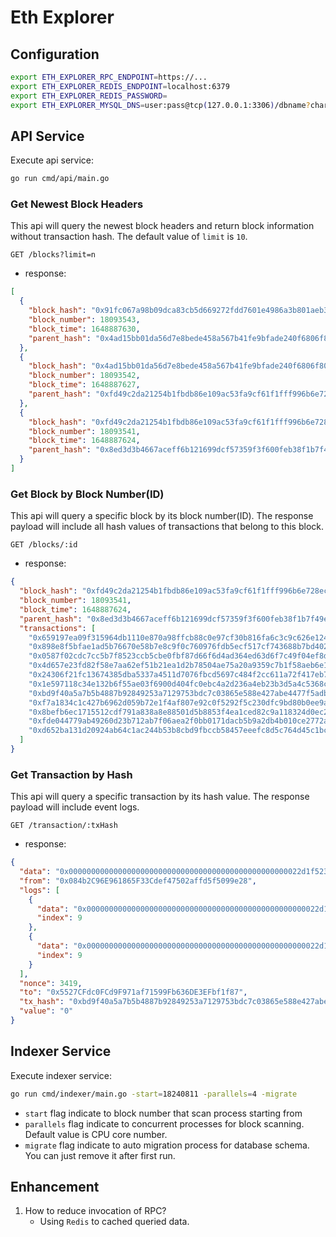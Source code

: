 # Eth Explorer

## Configuration

```bash
export ETH_EXPLORER_RPC_ENDPOINT=https://...
export ETH_EXPLORER_REDIS_ENDPOINT=localhost:6379
export ETH_EXPLORER_REDIS_PASSWORD=
export ETH_EXPLORER_MYSQL_DNS=user:pass@tcp(127.0.0.1:3306)/dbname?charset=utf8mb4&parseTime=True&loc=Local
```

## API Service

Execute api service:

```bash
go run cmd/api/main.go
```

### Get Newest Block Headers

This api will query the newest block headers and return
block information without transaction hash. The default
value of `limit` is `10`.

`GET /blocks?limit=n`

* response:

```json
[
  {
    "block_hash": "0x91fc067a98b09dca83cb5d669272fdd7601e4986a3b801aeb34cca842215d5c8",
    "block_number": 18093543,
    "block_time": 1648887630,
    "parent_hash": "0x4ad15bb01da56d7e8bede458a567b41fe9bfade240f6806f802e92b1446c70c6"
  },
  {
    "block_hash": "0x4ad15bb01da56d7e8bede458a567b41fe9bfade240f6806f802e92b1446c70c6",
    "block_number": 18093542,
    "block_time": 1648887627,
    "parent_hash": "0xfd49c2da21254b1fbdb86e109ac53fa9cf61f1fff996b6e728ec0aa94775f1e4"
  },
  {
    "block_hash": "0xfd49c2da21254b1fbdb86e109ac53fa9cf61f1fff996b6e728ec0aa94775f1e4",
    "block_number": 18093541,
    "block_time": 1648887624,
    "parent_hash": "0x8ed3d3b4667aceff6b121699dcf57359f3f600feb38f1b7f49e592e7fec25998"
  }
]
```

### Get Block by Block Number(ID)

This api will query a specific block by its block
number(ID). The response payload will include all hash
values of transactions that belong to this block.

`GET /blocks/:id`

* response:

```json
{
  "block_hash": "0xfd49c2da21254b1fbdb86e109ac53fa9cf61f1fff996b6e728ec0aa94775f1e4",
  "block_number": 18093541,
  "block_time": 1648887624,
  "parent_hash": "0x8ed3d3b4667aceff6b121699dcf57359f3f600feb38f1b7f49e592e7fec25998",
  "transactions": [
    "0x659197ea09f315964db1110e870a98ffcb88c0e97cf30b816fa6c3c9c626e124",
    "0x898e8f5bfae1ad5b76670e58b7e8c9f0c760976fdb5ecf517cf743688b7bd402",
    "0x0587f02cdc7cc5b7f8523ccb5cbe0fbf87d66f6d4ad364ed63d6f7c49f04ef8d",
    "0x4d657e23fd82f58e7aa62ef51b21ea1d2b78504ae75a20a9359c7b1f58aeb6e1",
    "0x24306f21fc13674385dba5337a4511d7076fbcd5697c484f2cc611a72f417eb7",
    "0x1e597118c34e132b6f55ae03f6900d404fc0ebc4a2d236a4eb23b3d5a4c5368c",
    "0xbd9f40a5a7b5b4887b92849253a7129753bdc7c03865e588e427abe4477f5adb",
    "0xf7a1834c1c427b6962d059b72e1f4af807e92c0f5292f5c230dfc9bd80b0ee9a",
    "0x8befb6ec1715512cdf791a838a8e88501d5b8853f4ea1ced82c9a118324d0ec2",
    "0xfde044779ab49260d23b712ab7f06aea2f0bb0171dacb5b9a2db4b010ce2772a",
    "0xd652ba131d20924ab64c1ac244b53b8cbd9fbccb58457eeefc8d5c764d45c1bc"
  ]
}
```

### Get Transaction by Hash

This api will query a specific transaction by its hash
value. The response payload will include event logs.

`GET /transaction/:txHash`

* response:

```json
{
  "data": "0x0000000000000000000000000000000000000000000000000022d1f523719000",
  "from": "0x084b2C96E961865F33Cdef47502affd5f5099e28",
  "logs": [
    {
      "data": "0x0000000000000000000000000000000000000000000000000022d1f523719000",
      "index": 9
    },
    {
      "data": "0x0000000000000000000000000000000000000000000000000022d1f523719000",
      "index": 9
    }
  ],
  "nonce": 3419,
  "to": "0x5527CFdc0FCd9F971af71599Fb636DE3EFbf1f87",
  "tx_hash": "0xbd9f40a5a7b5b4887b92849253a7129753bdc7c03865e588e427abe4477f5adb",
  "value": "0"
}
```

## Indexer Service

Execute indexer service:

```bash
go run cmd/indexer/main.go -start=18240811 -parallels=4 -migrate
```

* `start` flag indicate to block number that scan process
starting from
* `parallels` flag indicate to concurrent processes for
block scanning. Default value is CPU core number.
* `migrate` flag indicate to auto migration process for
database schema. You can just remove it after first run.

## Enhancement

1. How to reduce invocation of RPC?
   * Using `Redis` to cached queried data.